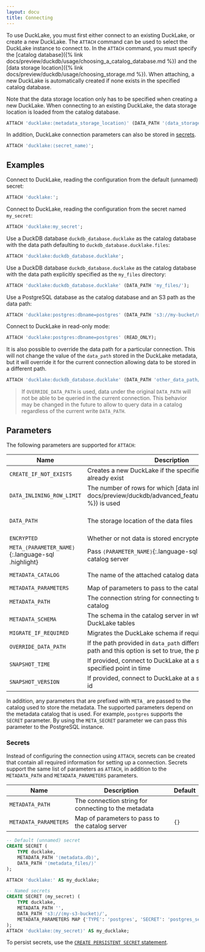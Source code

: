 ```yaml
---
layout: docu
title: Connecting
---
```


To use DuckLake, you must first either connect to an existing DuckLake, or create a new DuckLake.
The `ATTACH` command can be used to select the DuckLake instance to connect to.
In the `ATTACH` command, you must specify the [catalog database]({% link docs/preview/duckdb/usage/choosing_a_catalog_database.md %}) and the [data storage location]({% link docs/preview/duckdb/usage/choosing_storage.md %}).
When attaching, a new DuckLake is automatically created if none exists in the specified catalog database.

Note that the data storage location only has to be specified when creating a new DuckLake.
When connecting to an existing DuckLake, the data storage location is loaded from the catalog database.

```sql
ATTACH 'ducklake:⟨metadata_storage_location⟩' (DATA_PATH '⟨data_storage_location⟩');
```

In addition, DuckLake connection parameters can also be stored in [secrets](https://duckdb.org/docs/stable/configuration/secrets_manager).

```sql
ATTACH 'ducklake:⟨secret_name⟩';
```

## Examples

Connect to DuckLake, reading the configuration from the default (unnamed) secret:

```sql
ATTACH 'ducklake:';
```

Connect to DuckLake, reading the configuration from the secret named `my_secret`:

```sql
ATTACH 'ducklake:my_secret';
```

Use a DuckDB database `duckdb_database.ducklake` as the catalog database with the data path defaulting to `duckdb_database.ducklake.files`:

```sql
ATTACH 'ducklake:duckdb_database.ducklake';
```

Use a DuckDB database `duckdb_database.ducklake` as the catalog database with the data path explicitly specified as the `my_files` directory:

```sql
ATTACH 'ducklake:duckdb_database.ducklake' (DATA_PATH 'my_files/');
```

Use a PostgreSQL database as the catalog database and an S3 path as the data path:

```sql
ATTACH 'ducklake:postgres:dbname=postgres' (DATA_PATH 's3://my-bucket/my-data/');
```

Connect to DuckLake in read-only mode:

```sql
ATTACH 'ducklake:postgres:dbname=postgres' (READ_ONLY);
```

It is also possible to override the data path for a particular connection. This will not change the value of the `data_path` stored in the DuckLake metadata, but it will override it for the current connection allowing data to be stored in a different path.

```sql
ATTACH 'ducklake:duckdb_database.ducklake' (DATA_PATH 'other_data_path/', OVERRIDE_DATA_PATH true);
```

> If `OVERRIDE_DATA_PATH` is used, data under the original `DATA_PATH` will not be able to be queried in the current connection. This behavior may be changed in the future to allow to query data in a catalog regardless of the current write `DATA_PATH`.

## Parameters

The following parameters are supported for `ATTACH`:

| Name                                               | Description                                                                                                             | Default                                                                                 |
| -------------------------------------------------- | ----------------------------------------------------------------------------------------------------------------------- | --------------------------------------------------------------------------------------- |
| `CREATE_IF_NOT_EXISTS`                             | Creates a new DuckLake if the specified one does not already exist                                                      | `true`                                                                                  |
| `DATA_INLINING_ROW_LIMIT`                          | The number of rows for which [data inlining]({% link docs/preview/duckdb/advanced_features/data_inlining.md %}) is used  | `0`                                                                                     |
| `DATA_PATH`                                        | The storage location of the data files                                                                                  | `⟨metadata_file⟩.files`{:.language-sql .highlight} for DuckDB files, required otherwise |
| `ENCRYPTED`                                        | Whether or not data is stored encrypted                                                                                 | `false`                                                                                 |
| `META_⟨PARAMETER_NAME⟩`{:.language-sql .highlight} | Pass `⟨PARAMETER_NAME⟩`{:.language-sql .highlight} to the catalog server                                                |                                                                                         |
| `METADATA_CATALOG`                                 | The name of the attached catalog database                                                                               | `__ducklake_metadata_⟨ducklake_name⟩`{:.language-sql .highlight}                        |
| `METADATA_PARAMETERS`                              | Map of parameters to pass to the catalog server                                                                         | `{}`                                                                                    |
| `METADATA_PATH`                                    | The connection string for connecting to the metadata catalog                                                            |                                                                                         |
| `METADATA_SCHEMA`                                  | The schema in the catalog server in which to store the DuckLake tables                                                  | `main`                                                                                  |
| `MIGRATE_IF_REQUIRED`                              | Migrates the DuckLake schema if required                                                                                | `true`                                                                                  |
| `OVERRIDE_DATA_PATH`                               | If the path provided in `data_path` differs from the stored path and this option is set to true, the path is overridden | `true`                                                                                  |
| `SNAPSHOT_TIME`                                    | If provided, connect to DuckLake at a snapshot at a specified point in time                                             |                                                                                         |
| `SNAPSHOT_VERSION`                                 | If provided, connect to DuckLake at a specified snapshot id                                                             |                                                                                         |

In addition, any parameters that are prefixed with `META_` are passed to the catalog used to store the metadata.
The supported parameters depend on the metadata catalog that is used.
For example, `postgres` supports the `SECRET` parameter. By using the `META_SECRET` parameter we can pass this parameter to the PostgreSQL instance.

### Secrets

Instead of configuring the connection using `ATTACH`, secrets can be created that contain all required information for setting up a connection.
Secrets support the same list of parameters as `ATTACH`, in addition to the `METADATA_PATH` and `METADATA_PARAMETERS` parameters.

| Name                  | Description                                          | Default |
| --------------------- | ---------------------------------------------------- | ------- |
| `METADATA_PATH`       | The connection string for connecting to the metadata |         |
| `METADATA_PARAMETERS` | Map of parameters to pass to the catalog server      | `{}`    |

```sql
-- Default (unnamed) secret
CREATE SECRET (
    TYPE ducklake,
    METADATA_PATH '⟨metadata.db⟩',
    DATA_PATH '⟨metadata_files/⟩'
);

ATTACH 'ducklake:' AS my_ducklake;

-- Named secrets
CREATE SECRET ⟨my_secret⟩ (
    TYPE ducklake,
    METADATA_PATH '',
    DATA_PATH 's3://⟨my-s3-bucket⟩/',
    METADATA_PARAMETERS MAP {'TYPE': 'postgres', 'SECRET': 'postgres_secret'}
);
ATTACH 'ducklake:⟨my_secret⟩' AS my_ducklake;
```

To persist secrets, use the [`CREATE PERSISTENT SECRET` statement](https://duckdb.org/docs/stable/configuration/secrets_manager#persistent-secrets).
